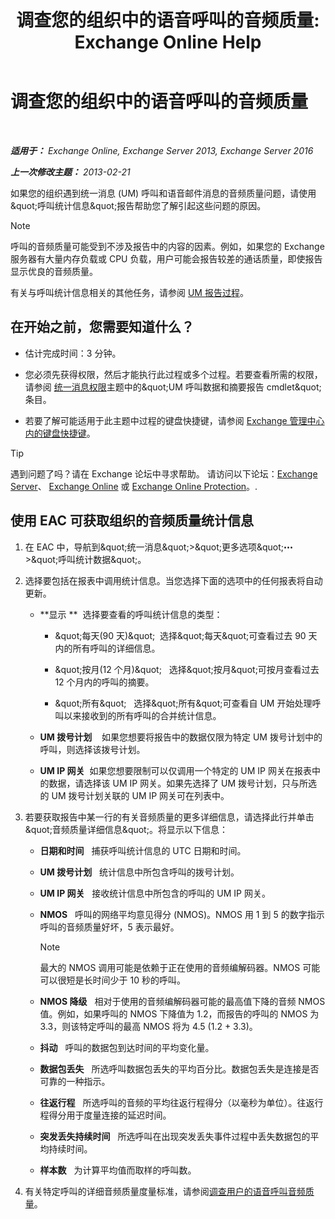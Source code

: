 ﻿---
title: '调查您的组织中的语音呼叫的音频质量: Exchange Online Help'
TOCTitle: 调查您的组织中的语音呼叫的音频质量
ms:assetid: 8a87694b-1678-4a01-859f-5ad3b2c73db5
ms:mtpsurl: https://technet.microsoft.com/zh-cn/library/JJ659069(v=EXCHG.150)
ms:contentKeyID: 50556629
ms.date: 05/23/2018
mtps_version: v=EXCHG.150
ms.translationtype: MT
---

# 调查您的组织中的语音呼叫的音频质量

 

_**适用于：** Exchange Online, Exchange Server 2013, Exchange Server 2016_

_**上一次修改主题：** 2013-02-21_

如果您的组织遇到统一消息 (UM) 呼叫和语音邮件消息的音频质量问题，请使用\&quot;呼叫统计信息\&quot;报告帮助您了解引起这些问题的原因。

> [!NOTE]
> 呼叫的音频质量可能受到不涉及报告中的内容的因素。例如，如果您的 Exchange 服务器有大量内存负载或 CPU 负载，用户可能会报告较差的通话质量，即使报告显示优良的音频质量。


有关与呼叫统计信息相关的其他任务，请参阅 [UM 报告过程](um-reports-procedures-exchange-2013-help.md)。

## 在开始之前，您需要知道什么？

  - 估计完成时间：3 分钟。

  - 您必须先获得权限，然后才能执行此过程或多个过程。若要查看所需的权限，请参阅 [统一消息权限](unified-messaging-permissions-exchange-2013-help.md)主题中的\&quot;UM 呼叫数据和摘要报告 cmdlet\&quot;条目。

  - 若要了解可能适用于此主题中过程的键盘快捷键，请参阅 [Exchange 管理中心内的键盘快捷键](keyboard-shortcuts-in-the-exchange-admin-center-exchange-online-protection-help.md)。

> [!tip]
> 遇到问题了吗？请在 Exchange 论坛中寻求帮助。 请访问以下论坛：<a href="https://go.microsoft.com/fwlink/p/?linkid=60612">Exchange Server</a>、 <a href="https://go.microsoft.com/fwlink/p/?linkid=267542">Exchange Online</a> 或 <a href="https://go.microsoft.com/fwlink/p/?linkid=285351">Exchange Online Protection</a>。.


## 使用 EAC 可获取组织的音频质量统计信息

1.  在 EAC 中，导航到\&quot;统一消息\&quot;\>\&quot;更多选项\&quot;![更多选项图标](images/JJ150550.5381819e-3b21-4873-8714-e9b956290b28(EXCHG.150).gif "更多选项图标") \>\&quot;呼叫统计数据\&quot;。

2.  选择要包括在报表中调用统计信息。当您选择下面的选项中的任何报表将自动更新。
    
      - **显示 **  选择要查看的呼叫统计信息的类型：
        
          - \&quot;每天(90 天)\&quot;  选择\&quot;每天\&quot;可查看过去 90 天内的所有呼叫的详细信息。
        
          - \&quot;按月(12 个月)\&quot;   选择\&quot;按月\&quot;可按月查看过去 12 个月内的呼叫的摘要。
        
          - \&quot;所有\&quot;   选择\&quot;所有\&quot;可查看自 UM 开始处理呼叫以来接收到的所有呼叫的合并统计信息。
    
      - **UM 拨号计划**    如果您想要将报告中的数据仅限为特定 UM 拨号计划中的呼叫，则选择该拨号计划。
    
      - **UM IP 网关**  如果您想要限制可以仅调用一个特定的 UM IP 网关在报表中的数据，请选择该 UM IP 网关。如果先选择了 UM 拨号计划，只与所选的 UM 拨号计划关联的 UM IP 网关可在列表中。

3.  若要获取报告中某一行的有关音频质量的更多详细信息，请选择此行并单击\&quot;音频质量详细信息\&quot;。将显示以下信息：
    
      - **日期和时间**   捕获呼叫统计信息的 UTC 日期和时间。
    
      - **UM 拨号计划**   统计信息中所包含呼叫的拨号计划。
    
      - **UM IP 网关**   接收统计信息中所包含的呼叫的 UM IP 网关。
    
      - **NMOS**   呼叫的网络平均意见得分 (NMOS)。NMOS 用 1 到 5 的数字指示呼叫的音频质量好坏，5 表示最好。
        
        > [!NOTE]
        > 最大的 NMOS 调用可能是依赖于正在使用的音频编解码器。NMOS 可能可以很短是长时间少于 10 秒的呼叫。
    
      - **NMOS 降级**   相对于使用的音频编解码器可能的最高值下降的音频 NMOS 值。例如，如果呼叫的 NMOS 下降值为 1.2，而报告的呼叫的 NMOS 为 3.3，则该特定呼叫的最高 NMOS 将为 4.5 (1.2 + 3.3)。
    
      - **抖动**   呼叫的数据包到达时间的平均变化量。
    
      - **数据包丢失**   所选呼叫数据包丢失的平均百分比。数据包丢失是连接是否可靠的一种指示。
    
      - **往返行程**   所选呼叫的音频的平均往返行程得分（以毫秒为单位）。往返行程得分用于度量连接的延迟时间。
    
      - **突发丢失持续时间**   所选呼叫在出现突发丢失事件过程中丢失数据包的平均持续时间。
    
      - **样本数**   为计算平均值而取样的呼叫数。

4.  有关特定呼叫的详细音频质量度量标准，请参阅[调查用户的语音呼叫音频质量](investigate-the-audio-quality-of-voice-calls-for-a-user-exchange-2013-help.md)。

